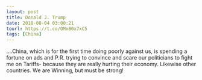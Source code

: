 ```yaml
---
layout: post
title: Donald J. Trump
date: 2018-08-04 03:00:21
tourl: https://t.co/OMxB0x7xC5
tags: [China]
---
```

....China, which is for the first time doing poorly against us, is spending a fortune on ads and P.R. trying to convince and scare our politicians to fight me on Tariffs- because they are really hurting their economy. Likewise other countries. We are Winning, but must be strong!